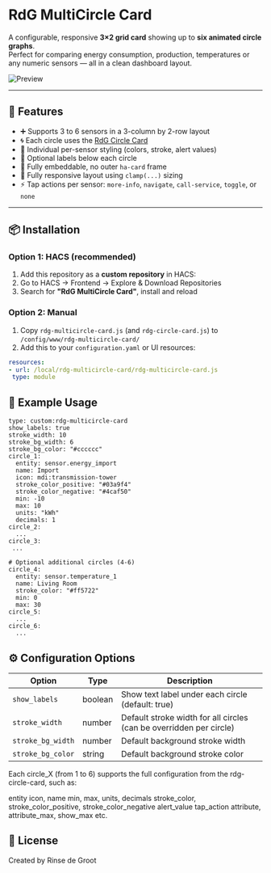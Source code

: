 # RdG MultiCircle Card

A configurable, responsive **3×2 grid card** showing up to **six animated circle graphs**.  
Perfect for comparing energy consumption, production, temperatures or any numeric sensors — all in a clean dashboard layout.

![Preview](preview.gif)

---

## 🔧 Features

- ➕ Supports 3 to 6 sensors in a 3-column by 2-row layout
- 🌀 Each circle uses the [RdG Circle Card](https://github.com/rjdgroot/rdg-circle-card)
- 🎨 Individual per-sensor styling (colors, stroke, alert values)
- 🧾 Optional labels below each circle
- 🧩 Fully embeddable, no outer `ha-card` frame
- 📱 Fully responsive layout using `clamp(...)` sizing
- ⚡ Tap actions per sensor: `more-info`, `navigate`, `call-service`, `toggle`, or `none`

---

## 📦 Installation

### Option 1: HACS (recommended)

1. Add this repository as a **custom repository** in HACS:
2. Go to HACS → Frontend → Explore & Download Repositories
3. Search for **"RdG MultiCircle Card"**, install and reload

### Option 2: Manual

1. Copy `rdg-multicircle-card.js` (and `rdg-circle-card.js`) to `/config/www/rdg-multicircle-card/`
2. Add this to your `configuration.yaml` or UI resources:

```yaml
resources:
- url: /local/rdg-multicircle-card/rdg-multicircle-card.js
 type: module
```
## 🧪 Example Usage
```
type: custom:rdg-multicircle-card
show_labels: true
stroke_width: 10
stroke_bg_width: 6
stroke_bg_color: "#cccccc"
circle_1:
  entity: sensor.energy_import
  name: Import
  icon: mdi:transmission-tower
  stroke_color_positive: "#03a9f4"
  stroke_color_negative: "#4caf50"
  min: -10
  max: 10
  units: "kWh"
  decimals: 1
circle_2:
  ...
circle_3:
 ...

# Optional additional circles (4-6)
circle_4:
  entity: sensor.temperature_1
  name: Living Room
  stroke_color: "#ff5722"
  min: 0
  max: 30
circle_5:
  ...
circle_6:
  ...
```
## ⚙️ Configuration Options
<table> <thead> <tr> <th>Option</th> <th>Type</th> <th>Description</th> </tr> </thead> <tbody> <tr><td><code>show_labels</code></td><td>boolean</td><td>Show text label under each circle (default: true)</td></tr> <tr><td><code>stroke_width</code></td><td>number</td><td>Default stroke width for all circles (can be overridden per circle)</td></tr> <tr><td><code>stroke_bg_width</code></td><td>number</td><td>Default background stroke width</td></tr> <tr><td><code>stroke_bg_color</code></td><td>string</td><td>Default background stroke color</td></tr> </tbody> </table>
Each circle_X (from 1 to 6) supports the full configuration from the rdg-circle-card, such as:

entity
icon, name
min, max, units, decimals
stroke_color, stroke_color_positive, stroke_color_negative
alert_value
tap_action
attribute, attribute_max, show_max
etc.

## 📘 License
Created by Rinse de Groot
